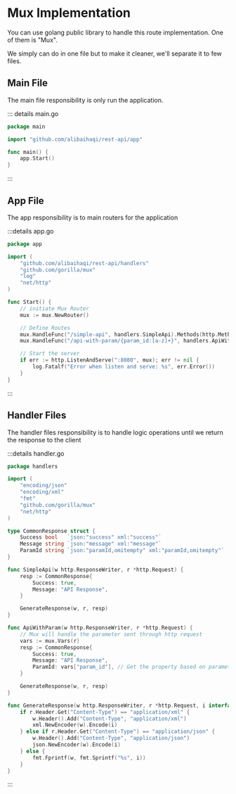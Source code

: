 # Mux Implementation

You can use golang public library to handle this route implementation. One of them is "Mux".

We simply can do in one file but to make it cleaner, we'll separate it to few files.

## Main File

The main file responsibility is only run the application.

::: details main.go
```go
package main

import "github.com/alibaihaqi/rest-api/app"

func main() {
	app.Start()
}
```
:::

## App File

The app responsibility is to main routers for the application

:::details app.go
```go
package app

import (
	"github.com/alibaihaqi/rest-api/handlers"
	"github.com/gorilla/mux"
	"log"
	"net/http"
)

func Start() {
	// initiate Mux Router
	mux := mux.NewRouter()

	// Define Routes
	mux.HandleFunc("/simple-api", handlers.SimpleApi).Methods(http.MethodGet) // To specify method you expect to be open
	mux.HandleFunc("/api-with-param/{param_id:[a-z]+}", handlers.ApiWithParam).Methods(http.MethodGet)

	// Start the server
	if err := http.ListenAndServe(":8080", mux); err != nil {
		log.Fatalf("Error when listen and serve: %s", err.Error())
	}
}

```
:::

## Handler Files

The handler files responsibility is to handle logic operations until we return the response to the client

:::details handler.go
```go
package handlers

import (
	"encoding/json"
	"encoding/xml"
	"fmt"
	"github.com/gorilla/mux"
	"net/http"
)

type CommonResponse struct {
	Success bool   `json:"success" xml:"success"`
	Message string `json:"message" xml:"message"`
	ParamId string `json:"paramId,omitempty" xml:"paramId,omitempty"`
}

func SimpleApi(w http.ResponseWriter, r *http.Request) {
	resp := CommonResponse{
		Success: true,
		Message: "API Response",
	}

	GenerateResponse(w, r, resp)
}

func ApiWithParam(w http.ResponseWriter, r *http.Request) {
	// Mux will handle the parameter sent through http request
	vars := mux.Vars(r)
	resp := CommonResponse{
		Success: true,
		Message: "API Response",
		ParamId: vars["param_id"], // Get the property based on parameter sent from the client
	}

	GenerateResponse(w, r, resp)
}

func GenerateResponse(w http.ResponseWriter, r *http.Request, i interface{}) {
	if r.Header.Get("Content-Type") == "application/xml" {
		w.Header().Add("Content-Type", "application/xml")
		xml.NewEncoder(w).Encode(i)
	} else if r.Header.Get("Content-Type") == "application/json" {
		w.Header().Add("Content-Type", "application/json")
		json.NewEncoder(w).Encode(i)
	} else {
		fmt.Fprintf(w, fmt.Sprintf("%s", i))
	}
}
```
:::
